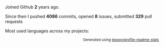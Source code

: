 Joined Github **2** years ago.

Since then I pushed **4086** commits, opened **8** issues, submitted **329** pull requests

Most used languages across my projects:


<p align="right"><sub>Generated using <a href="https://github.com/marketplace/actions/profile-readme-stats">teoxoy/profile-readme-stats</a></sub></p>
